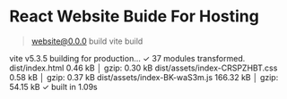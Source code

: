 # React Website Buide For Hosting
> website@0.0.0 build
> vite build

vite v5.3.5 building for production...
✓ 37 modules transformed.
dist/index.html                   0.46 kB │ gzip:  0.30 kB
dist/assets/index-CRSPZHBT.css    0.58 kB │ gzip:  0.37 kB
dist/assets/index-BK-waS3m.js   166.32 kB │ gzip: 54.15 kB
✓ built in 1.09s
